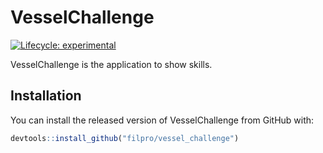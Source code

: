 
<!-- README.md is generated from README.Rmd. Please edit that file -->

# VesselChallenge

<!-- badges: start -->

[![Lifecycle:
experimental](https://img.shields.io/badge/lifecycle-experimental-orange.svg)](https://www.tidyverse.org/lifecycle/#experimental)
<!-- badges: end -->

VesselChallenge is the application to show skills.

## Installation

You can install the released version of VesselChallenge from GitHub
with:

``` r
devtools::install_github("filpro/vessel_challenge")
```

